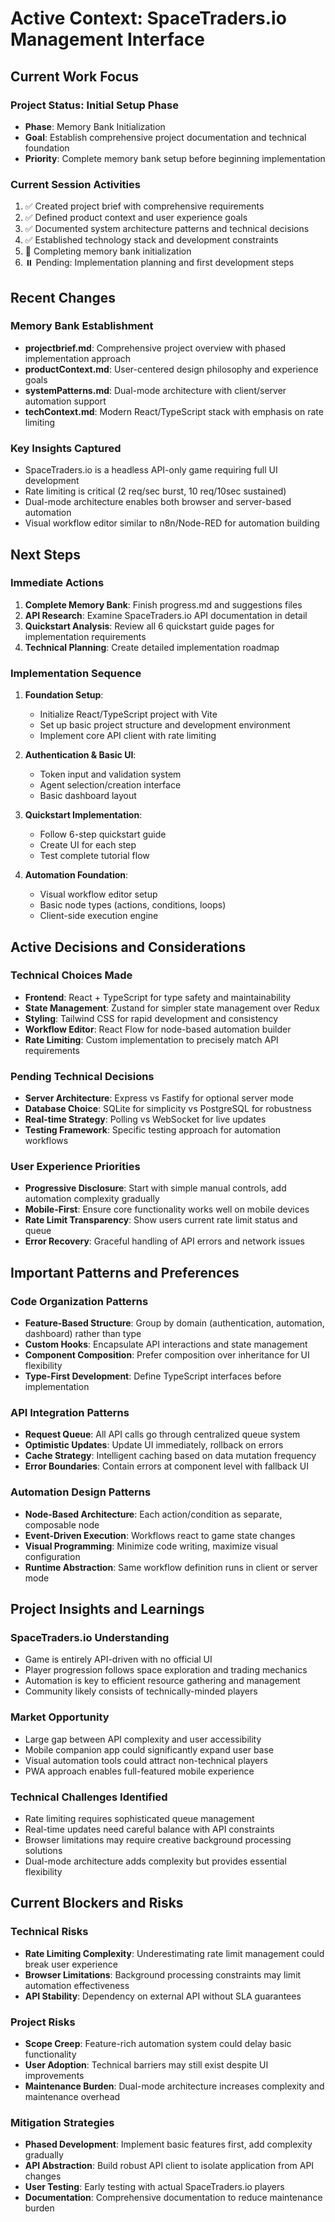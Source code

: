 # Active Context: SpaceTraders.io Management Interface

## Current Work Focus

### Project Status: Initial Setup Phase
- **Phase**: Memory Bank Initialization
- **Goal**: Establish comprehensive project documentation and technical foundation
- **Priority**: Complete memory bank setup before beginning implementation

### Current Session Activities
1. ✅ Created project brief with comprehensive requirements
2. ✅ Defined product context and user experience goals
3. ✅ Documented system architecture patterns and technical decisions
4. ✅ Established technology stack and development constraints
5. 🔄 Completing memory bank initialization
6. ⏸️ Pending: Implementation planning and first development steps

## Recent Changes

### Memory Bank Establishment
- **projectbrief.md**: Comprehensive project overview with phased implementation approach
- **productContext.md**: User-centered design philosophy and experience goals
- **systemPatterns.md**: Dual-mode architecture with client/server automation support
- **techContext.md**: Modern React/TypeScript stack with emphasis on rate limiting

### Key Insights Captured
- SpaceTraders.io is a headless API-only game requiring full UI development
- Rate limiting is critical (2 req/sec burst, 10 req/10sec sustained)
- Dual-mode architecture enables both browser and server-based automation
- Visual workflow editor similar to n8n/Node-RED for automation building

## Next Steps

### Immediate Actions
1. **Complete Memory Bank**: Finish progress.md and suggestions files
2. **API Research**: Examine SpaceTraders.io API documentation in detail
3. **Quickstart Analysis**: Review all 6 quickstart guide pages for implementation requirements
4. **Technical Planning**: Create detailed implementation roadmap

### Implementation Sequence
1. **Foundation Setup**:
   - Initialize React/TypeScript project with Vite
   - Set up basic project structure and development environment
   - Implement core API client with rate limiting

2. **Authentication & Basic UI**:
   - Token input and validation system
   - Agent selection/creation interface
   - Basic dashboard layout

3. **Quickstart Implementation**:
   - Follow 6-step quickstart guide
   - Create UI for each step
   - Test complete tutorial flow

4. **Automation Foundation**:
   - Visual workflow editor setup
   - Basic node types (actions, conditions, loops)
   - Client-side execution engine

## Active Decisions and Considerations

### Technical Choices Made
- **Frontend**: React + TypeScript for type safety and maintainability
- **State Management**: Zustand for simpler state management over Redux
- **Styling**: Tailwind CSS for rapid development and consistency
- **Workflow Editor**: React Flow for node-based automation builder
- **Rate Limiting**: Custom implementation to precisely match API requirements

### Pending Technical Decisions
- **Server Architecture**: Express vs Fastify for optional server mode
- **Database Choice**: SQLite for simplicity vs PostgreSQL for robustness
- **Real-time Strategy**: Polling vs WebSocket for live updates
- **Testing Framework**: Specific testing approach for automation workflows

### User Experience Priorities
- **Progressive Disclosure**: Start with simple manual controls, add automation complexity gradually
- **Mobile-First**: Ensure core functionality works well on mobile devices
- **Rate Limit Transparency**: Show users current rate limit status and queue
- **Error Recovery**: Graceful handling of API errors and network issues

## Important Patterns and Preferences

### Code Organization Patterns
- **Feature-Based Structure**: Group by domain (authentication, automation, dashboard) rather than type
- **Custom Hooks**: Encapsulate API interactions and state management
- **Component Composition**: Prefer composition over inheritance for UI flexibility
- **Type-First Development**: Define TypeScript interfaces before implementation

### API Integration Patterns
- **Request Queue**: All API calls go through centralized queue system
- **Optimistic Updates**: Update UI immediately, rollback on errors
- **Cache Strategy**: Intelligent caching based on data mutation frequency
- **Error Boundaries**: Contain errors at component level with fallback UI

### Automation Design Patterns
- **Node-Based Architecture**: Each action/condition as separate, composable node
- **Event-Driven Execution**: Workflows react to game state changes
- **Visual Programming**: Minimize code writing, maximize visual configuration
- **Runtime Abstraction**: Same workflow definition runs in client or server mode

## Project Insights and Learnings

### SpaceTraders.io Understanding
- Game is entirely API-driven with no official UI
- Player progression follows space exploration and trading mechanics
- Automation is key to efficient resource gathering and management
- Community likely consists of technically-minded players

### Market Opportunity
- Large gap between API complexity and user accessibility
- Mobile companion app could significantly expand user base
- Visual automation tools could attract non-technical players
- PWA approach enables full-featured mobile experience

### Technical Challenges Identified
- Rate limiting requires sophisticated queue management
- Real-time updates need careful balance with API constraints
- Browser limitations may require creative background processing solutions
- Dual-mode architecture adds complexity but provides essential flexibility

## Current Blockers and Risks

### Technical Risks
- **Rate Limiting Complexity**: Underestimating rate limit management could break user experience
- **Browser Limitations**: Background processing constraints may limit automation effectiveness
- **API Stability**: Dependency on external API without SLA guarantees

### Project Risks
- **Scope Creep**: Feature-rich automation system could delay basic functionality
- **User Adoption**: Technical barriers may still exist despite UI improvements
- **Maintenance Burden**: Dual-mode architecture increases complexity and maintenance overhead

### Mitigation Strategies
- **Phased Development**: Implement basic features first, add complexity gradually
- **API Abstraction**: Build robust API client to isolate application from API changes
- **User Testing**: Early testing with actual SpaceTraders.io players
- **Documentation**: Comprehensive documentation to reduce maintenance burden
